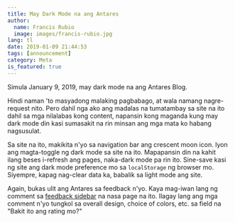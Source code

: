 ```yaml
---
title: May Dark Mode na ang Antares
author:
  name: Francis Rubio
  image: images/francis-rubio.jpg
lang: tl
date: 2019-01-09 21:44:53
tags: [announcement]
category: Meta
is_featured: true
---
```


Simula January 9, 2019, may dark mode na ang Antares Blog. 

<!--more-->

Hindi naman 'to masyadong malaking pagbabago, at wala namang nagre-request nito. Pero dahil nga ako ang madalas na tumatambay sa site na ito dahil sa mga nilalabas kong content, napansin kong maganda kung may dark mode din kasi sumasakit na rin minsan ang mga mata ko habang nagsusulat.

Sa site na ito, makikita n'yo sa navigation bar ang crescent moon icon. Iyon ang magta-toggle ng dark mode sa site na ito. Mapapansin din na kahit ilang beses i-refresh ang pages, naka-dark mode pa rin ito. Sine-save kasi ng site ang dark mode preference mo sa `localStorage` ng browser mo. Siyempre, kapag nag-clear data ka, babalik sa light mode ang site.

Again, bukas ulit ang Antares sa feedback n'yo. Kaya mag-iwan lang ng comment sa [feedback sidebar](#feedback-sidebar-title) na nasa page na ito. Ilagay lang ang mga comment n'yo tungkol sa overall design, choice of colors, etc. sa field na "Bakit ito ang rating mo?"
